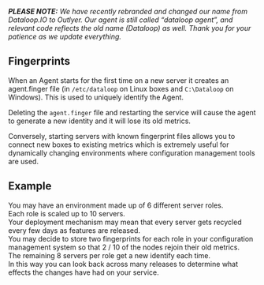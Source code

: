 _**PLEASE NOTE:** We have recently rebranded and changed our name from Dataloop.IO to Outlyer. Our agent is still called “dataloop agent”, and relevant code reflects the old name (Dataloop) as well. Thank you for your patience as we update everything._

## Fingerprints

When an Agent starts for the first time on a new server it creates an agent.finger file (in `/etc/dataloop` on Linux boxes and `C:\Dataloop` on Windows). This is used to uniquely identify the Agent.

Deleting the `agent.finger` file and restarting the service will cause the agent to generate a new identity and it will lose its old metrics.

Conversely, starting servers with known fingerprint files allows you to connect new boxes to existing metrics which is extremely useful for dynamically changing environments where configuration management tools are used.

## Example

You may have an environment made up of 6 different server roles.  
Each role is scaled up to 10 servers.  
Your deployment mechanism may mean that every server gets recycled every few days as features are released.  
You may decide to store two fingerprints for each role in your configuration management system so that 2 / 10 of the nodes rejoin their old metrics.  
The remaining 8 servers per role get a new identify each time.  
In this way you can look back across many releases to determine what effects the changes have had on your service.
